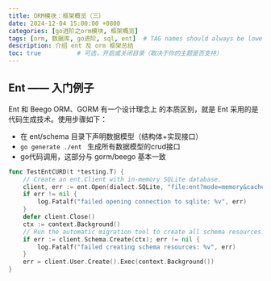 ```yaml
---
title: ORM模块：框架概览（三）
date: 2024-12-04 15:00:00 +0800
categories: [go进阶之orm模块, 框架概览]
tags: [orm, 数据库, go进阶, sql, ent]  # TAG names should always be lowercase
description: 介绍 ent 及 orm 框架总结
toc: true          # 可选，开启或关闭目录（取决于你的主题是否支持）
---
```

## Ent —— 入门例子
Ent 和 Beego ORM、GORM 有一个设计理念上
的本质区别，就是 Ent 采用的是代码生成技术。使用步骤如下：
- 在 ent/schema 目录下声明数据模型（结构体+实现接口）
- `go generate ./ent ` 生成所有数据模型的crud接口
- go代码调用，这部分与 gorm/beego 基本一致

```go
func TestEntCURD(t *testing.T) {
	// Create an ent.Client with in-memory SQLite database.
	client, err := ent.Open(dialect.SQLite, "file:ent?mode=memory&cache=shared&_fk=1")
	if err != nil {
		log.Fatalf("failed opening connection to sqlite: %v", err)
	}
	defer client.Close()
	ctx := context.Background()
	// Run the automatic migration tool to create all schema resources.
	if err := client.Schema.Create(ctx); err != nil {
		log.Fatalf("failed creating schema resources: %v", err)
	}
	err = client.User.Create().Exec(context.Background())
}
```
